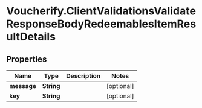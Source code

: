 # Voucherify.ClientValidationsValidateResponseBodyRedeemablesItemResultDetails

## Properties

Name | Type | Description | Notes
------------ | ------------- | ------------- | -------------
**message** | **String** |  | [optional] 
**key** | **String** |  | [optional] 


